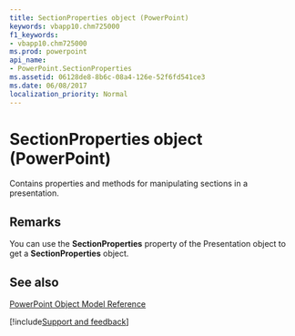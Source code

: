 ```yaml
---
title: SectionProperties object (PowerPoint)
keywords: vbapp10.chm725000
f1_keywords:
- vbapp10.chm725000
ms.prod: powerpoint
api_name:
- PowerPoint.SectionProperties
ms.assetid: 06128de8-8b6c-08a4-126e-52f6fd541ce3
ms.date: 06/08/2017
localization_priority: Normal
---
```



# SectionProperties object (PowerPoint)

Contains properties and methods for manipulating sections in a presentation.


## Remarks

You can use the  **SectionProperties** property of the Presentation object to get a **SectionProperties** object.


## See also


[PowerPoint Object Model Reference](overview/PowerPoint/object-model.md)

[!include[Support and feedback](~/includes/feedback-boilerplate.md)]